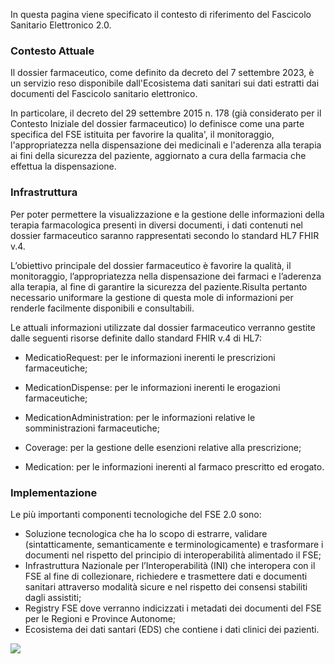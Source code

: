 In questa pagina viene specificato il contesto di riferimento del Fascicolo Sanitario Elettronico 2.0.
### Contesto Attuale

Il dossier farmaceutico, come definito da decreto del 7 settembre 2023, è un servizio  reso  disponibile dall'Ecosistema dati sanitari sui dati estratti  dai  documenti  del Fascicolo sanitario elettronico.

In particolare, il decreto del 29 settembre 2015 n. 178 (già considerato per il Contesto Iniziale del dossier farmaceutico) lo definisce come una parte specifica del FSE istituita per favorire la qualita', il monitoraggio, l'appropriatezza nella dispensazione dei medicinali e l'aderenza alla terapia ai fini della sicurezza del paziente, aggiornato a cura della farmacia che effettua la dispensazione.

### Infrastruttura
Per poter permettere la visualizzazione e la gestione delle informazioni della terapia farmacologica presenti in diversi documenti, i dati contenuti nel dossier farmaceutico saranno rappresentati secondo lo standard HL7 FHIR v.4.

L’obiettivo principale del dossier farmaceutico è favorire la qualità, il monitoraggio, l’appropriatezza nella dispensazione dei farmaci e l’aderenza alla terapia, al fine di garantire la sicurezza del paziente.Risulta pertanto necessario uniformare la gestione di questa mole di informazioni per renderle facilmente disponibili e consultabili.

Le attuali informazioni utilizzate dal dossier farmaceutico verranno gestite dalle seguenti risorse definite dallo standard FHIR v.4 di HL7:

- MedicatioRequest: per le informazioni inerenti le prescrizioni farmaceutiche;

- MedicationDispense: per le informazioni inerenti le erogazioni farmaceutiche;

- MedicationAdministration: per le informazioni relative le somministrazioni farmaceutiche;

- Coverage: per la gestione delle esenzioni relative alla prescrizione;

- Medication: per le informazioni inerenti al farmaco prescritto ed erogato.

### Implementazione

Le più importanti componenti tecnologiche del FSE 2.0 sono:
- Soluzione tecnologica che ha lo scopo di estrarre, validare (sintatticamente, semanticamente e terminologicamente) e trasformare i documenti nel rispetto del principio di interoperabilità alimentado il FSE;
- Infrastruttura Nazionale per l’Interoperabilità (INI) che interopera con il FSE al fine di collezionare, richiedere e trasmettere dati e documenti sanitari attraverso modalità sicure e nel rispetto dei consensi stabiliti dagli assistiti;
- Registry FSE dove verranno indicizzati i metadati dei documenti del FSE per le Regioni e Province Autonome;
- Ecosistema dei dati santari (EDS) che contiene i dati clinici dei pazienti.

![](contestoAttuale.jpg)